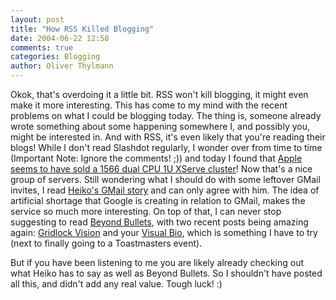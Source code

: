 ```yaml
---
layout: post
title: "How RSS Killed Blogging"
date: 2004-06-22 12:58
comments: true
categories: Blogging
author: Oliver Thylmann
---
```



Okok, that's overdoing it a little bit. RSS won't kill blogging, it might even make it more interesting. This has come to my mind with the recent problems on what I could be blogging today. The thing is, someone already wrote something about some happening somewhere I, and possibly you, might be interested in. And with RSS, it's even likely that you're reading their blogs! While I don't read Slashdot regularly, I wonder over from time to time (Important Note: Ignore the comments! ;)) and today I found that [Apple seems to have sold a 1566 dual CPU 1U XServe cluster](http://apple.slashdot.org/article.pl?sid=04/06/22/0222210&amp;mode=nested&amp;tid=137&amp;tid=179&amp;tid=185&amp;tid=190)! Now that's a nice group of servers. Still wondering what I should do with some leftover GMail invites, I read [Heiko's GMail story](http://www.hebig.com/archives/002236.shtml) and can only agree with him. The idea of artificial shortage that Google is creating in relation to GMail, makes the service so much more interesting. On top of that, I can never stop suggesting to read [Beyond Bullets](http://sociablemedia.typepad.com/beyond_bullets/), with two recent posts being amazing again: [Gridlock Vision](http://sociablemedia.typepad.com/beyond_bullets/2004/06/fading_to_black.html) and your [Visual Bio](http://sociablemedia.typepad.com/beyond_bullets/2004/06/your_visual_bio.html), which is something I have to try (next to finally going to a Toastmasters event). 

But if you have been listening to me you are likely already checking out what Heiko has to say as well as Beyond Bullets. So I shouldn't have posted all this, and didn't add any real value. Tough luck! :)

